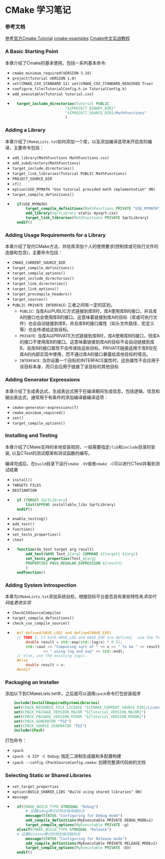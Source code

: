 # CMake 学习笔记

### 参考文档

[参考官方Cmake Tutorial](https://cmake.org/cmake/help/latest/guide/tutorial)
[cmake-examples](https://github.com/ttroy50/cmake-examples/)
[Cmake中文实战教程](https://brightxiaohan.github.io/CMakeTutorial/)

### A Basic Starting Point

本章介绍了Cmake的基本使用，包括一系列基本命令:

+ `cmake_minimum_required(VERSION 3.10)`
+ `project(Tutorial VERSION 1.0)`
+ `set(CMAKE_CXX_STANDARD 11) set(CMAKE_CXX_STANDARD_REQUIRED True)`
+ `configure_file(TutorialConfig.h.in TutorialConfig.h)`
+ `add_executable(Tutorial tutorial.cxx)`
+ ```cmake
    target_include_directories(Tutorial PUBLIC
                          "${PROJECT_BINARY_DIR}"
                          "${PROJECT_SOURCE_DIR}/MathFunctions"
                          )
    ```

### Adding a Library

本章介绍了`CMakeLists.txt`如何添加一个库，以及添加编译选项来开启库的编译，主要命令包括：

+ `add_library(MathFunctions MathFunctions.cxx)`
+ `add_subdirectory(MathFunctions)`
+ `target_include_directories()`
+ `target_link_libraries(Tutorial PUBLIC MathFunctions)`
+ `PROJECT_SOURCE_DIR`
+ `if()`
+ `option(USE_MYMATH "Use tutorial provided math implementation" ON) `
+ `target_compile_definitions()`
+ ```cmake
    if(USE_MYMATH)
        target_compile_definitions(MathFunctions PRIVATE "USE_MYMATH")
        add_library(SqrtLibrary static mysqrt.cxx)
        target_link_libraries(MathFunctions PRIVATE SqrtLibrary)
    endif()
    ```

### Adding Usage Requirements for a Library

本章介绍了现代CMake方法，并给库添加个人的使用要求(控制库或可执行文件的连接和包含)，主要命令包括：

+ `CMAKE_CURRENT_SOURCE_DIR`
+ `target_compile_definitions()`
+ `target_compile_options()`
+ `target_include_directories()`
+ `target_link_directories()`
+ `target_link_options()`
+ `target_precompile_headers()`
+ `target_sources()`
+ `PUBLIC PRIVATE INTERFACE`: 三者之间有一定的区别。
    + `PUBLIC`: 当库A以PUBLIC方式链接到库B时，库A使用库B的接口，并且库A的接口也会使用库B的接口。这意味着链接到库A的目标（库或可执行文件）也会自动链接到库B，并且库B的接口属性（如头文件路径、宏定义等）也会传递给这些目标。
    + `PRIVATE`: 当库A以PRIVATE方式链接到库B时，库A使用库B的接口，但库A的接口不使用库B的接口。这意味着链接到库A的目标不会自动链接到库B，且库B的接口属性不会传递给这些目标。PRIVATE链接适用于库B仅在库A的内部实现中使用，而不通过库A的接口暴露给其他目标的情况。
    + `INTERFACE`: 当你设置一个目标的INTERFACE属性时，这些属性不会应用于该目标本身，而只会应用于链接了该目标的其他目标

### Adding Generator Expressions

本章介绍了生成表达式，生成表达式用于在编译期间生成信息，包括逻辑，信息和输出表达式，通常用于有条件的添加编译器编译选项：

+ `cmake-generator-expressions(7)`
+ `cmake_minimum_required()`
+ `set()`
+ `target_compile_options()`

### Installing and Testing

本章介绍了CMake支持的本地安装规则，一般需要指定`/lib`和`include`目录的安装, 以及CTest的测试框架和测试函数的编写。

编译完成后，在`build`目录下运行`cmake -VV`或者`cmake -C`可以进行CTest并看到测试结果

+ `install()`
+ `TARGETS FILES`
+ `DESTIANTION`
+ ```cmake
    if (TARGET SqrtLibrary)
        list(APPEND installable_libs SqrtLibrary)
    endif()
    ```
+ `enable_testing()`
+ `add_test()`
+ `function()`
+ `set_tests_properties()`
+ `ctest`
+ ```cmake
    function(do_test target arg result)
        add_test(NAME Test_${arg} COMMAND ${target} ${arg})
        set_tests_properties(Test_${arg} 
        PROPERTIES PASS_REGULAR_EXPRESSION ${result}
        )
    endfunction()
    ```

### Adding System Introspection

本章为`CMakeLists.txt`添加系统自检，根据目标平台是否具有某些特性来*添加代码*或*更改实现*

+ `CheckCXXSourceCompiles`
+ `target_compile_definitions()`
+ `check_cxx_compile_source()`
+ ```cpp
    #if defined(HAVE_LOG) and defined(HAVE_EXP)
    // TODO 5: If both HAVE_LOG and HAVE_EXP are defined,  use the following:
        double result = std::exp(std::log(x) * 0.5);
        std::cout << "Computing sqrt of " << x << " to be " << result
                << " using log and exp" << std::endl;
    // else, use the existing logic.
    #else
        double result = x;
    #endif
    ```

### Packaging an Installer

添加以下到CMakeLists.txt中，之后就可以调用`cpack`命令打包安装程序

```cmake
    include(InstallRequiredSystemLibraries)
    set(CPACK_RESOURCE_FILE_LICENSE "${CMAKE_CURRENT_SOURCE_DIR}/License.txt")
    set(CPACK_PACKAGE_VERSION_MAJOR "${Tutorial_VERSION_MAJOR}")
    set(CPACK_PACKAGE_VERSION_MINOR "${Tutorial_VERSION_MINOR}")
    set(CPACK_GENERATOR "TGZ")
    set(CPACK_SOURCE_GENERATOR "TGZ")
    include(CPack)
```

打包命令：
+ `cpack`
+ `cpack -G ZIP -C Debug`: 指定二进制生成器和多配置构建
+ `cpack --config CPackSourceConfig.cmake`: 创建完整源代码树的文档

### Selecting Static or Shared Libraries

+ `set_target_properties`
+ `option(BUILD_SHARED_LIBS "Build using shared libraries" ON)`
+ `message`
+ ```cmake
    if(CMAKE_BUILD_TYPE STREQUAL "Debug")
        # 设置Debug模式的特定编译器标志
        message(STATUS "Configuring for Debug mode")
        add_compile_definitions(MyExecutable PRIVATE DEBUG_MODE=1)
        target_compile_options(MyExecutable PRIVATE -g)
    elseif(CMAKE_BUILD_TYPE STREQUAL "Release")
    # 设置Release模式的特定编译器标志
        message(STATUS "Configuring for Release mode")
        add_compile_definitions(MyExecutable PRIVATE RELEASE_MODE=1)
        target_compile_options(MyExecutable PRIVATE -O3)
    endif()
    ```
